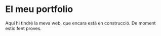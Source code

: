 # El meu portfolio
Aquí hi tindré la meva web, que encara està en construcció. De moment estic fent proves.
